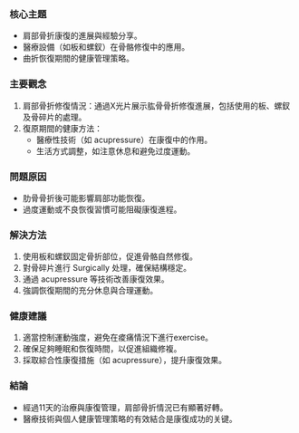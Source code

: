 ### 核心主題
- 肩部骨折康復的進展與經驗分享。
- 醫療設備（如板和螺釵）在骨骼修復中的應用。
- 曲折恢復期間的健康管理策略。

### 主要觀念
1. 肩部骨折修復情況：通過X光片展示肱骨骨折修復進展，包括使用的板、螺釵及骨碎片的處理。
2. 復原期間的健康方法：
   - 醫療性技術（如	acupressure）在康復中的作用。
   - 生活方式調整，如注意休息和避免过度運動。

### 問題原因
- 肋骨骨折後可能影響肩部功能恢復。
- 過度運動或不良恢復習慣可能阻礙康復進程。

### 解決方法
1. 使用板和螺釵固定骨折部位，促進骨骼自然修復。
2. 對骨碎片進行 Surgically 处理，確保結構穩定。
3. 通過	acupressure	等技術改善康復效果。
4. 強調恢復期間的充分休息與合理運動。

### 健康建議
1. 適當控制運動強度，避免在痠痛情況下進行exercise。
2. 確保足夠睡眠和恢復時間，以促進組織修複。
3. 採取綜合性康復措施（如	acupressure），提升康復效果。

### 結論
- 經過11天的治療與康復管理，肩部骨折情況已有顯著好轉。
- 醫療技術與個人健康管理策略的有效結合是康復成功的关键。